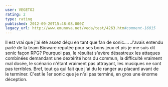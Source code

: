 ```yaml
---
user: VEGETO2
rating: 2
type: rating
published: 2012-09-20T15:48:08.000Z
legacy_url: http://www.emunova.net/veda/test/4263.htm#comment-16015
---
```

Il est vrai que j'ai été assez déçu en tant que fan de sonic.... J'avais entendu parlé de la team Bioware reputée pour ses bons jeux et pis je me suis dit sonic façon RPG? Pourquoi pas, le résultat s'avère désastreux les attaques combinées demandant une dextérité hors du commun, la difficulté vraiment mal dosée, le scénario n'étant vraiment pas attrayant, les musiques ne sont pas terribles. Bref, tout ça qui fait que j'ai du le ranger au placard avant de le terminer. C'est le 1er sonic que je n'ai pas terminé, en gros une énorme déception.